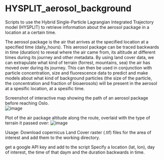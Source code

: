 # HYSPLIT_aerosol_background
Scripts to use the Hybrid Single-Particle Lagrangian Integrated Trajectory model (HYSPLIT) to retrieve information about the aerosol package in a location at a certain time.

The aerosol package is the air that arrives at the specified location at a specified time (daily_hours). This aerosol package can be traced backwards in time (duration) to reveal where the air came from, its altitude at different times during its journey and other metadata. 
By using land cover data, we can extrapulate what kind of terrain (forrest, mountains, sea) the air has moved over during its journey. This can then be used in conjunction with particle concentration, size and fluorescence data to predict and make models about what kind of background particles (the size of the particle, the concentration and fraction of bioaerosols) will be present in the aerosol at a spesific location, at a spesific time. 

Screenshot of interactive map showing the path of an aerosol package before reaching Oslo.  
![image](https://github.com/user-attachments/assets/bfe3bcbd-2f79-4e43-87a9-439fb4fc68ee)

Plot of the air package altitude along the route, overlaid with the type of terrain it passed over:
![image](https://github.com/user-attachments/assets/06b0d4cc-7273-4c30-a09a-b16c767c0180)



Usage:
Download copernicus Land Cover raster (.tif) files for the area of interest and add them to the working directory. 

get a google API key and add to the script
Specify a location (lat, lon), day of interest, the time of that daym and the duration backwards in time.
